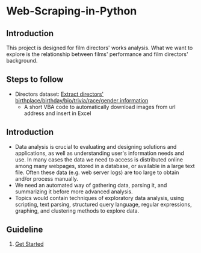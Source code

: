 # Web-Scraping-in-Python
## Introduction
This project is designed for film directors' works analysis. What we want to explore is the relationship between films' performance and film directors' background.

## Steps to follow
- Directors dataset: [Extract directors' birthplace/birthday/bio/trivia/race/gender information](https://github.com/MengyaoHuang/Web-Scraping-in-Python/blob/master/web%20scrapping.ipynb)
  - A short VBA code to automatically download images from url address and insert in Excel


## Introduction
- Data analysis is crucial to evaluating and designing solutions and applications, as well as understanding user's information needs and use. In many cases the data we need to access is distributed online among many webpages, stored in a database, or available in a large text file. Often these data (e.g. web server logs) are too large to obtain and/or process manually. 
- We need an automated way of gathering data, parsing it, and summarizing it before more advanced analysis.
- Topics would contain techniques of exploratory data analysis, using scripting, text parsing, structured query language, regular expressions, graphing, and clustering methods to explore data.

## Guideline
1. [Get Started](https://github.com/MengyaoHuang/Data-Manipulation-and-Analysis/blob/master/Getting_Started.ipynb)
